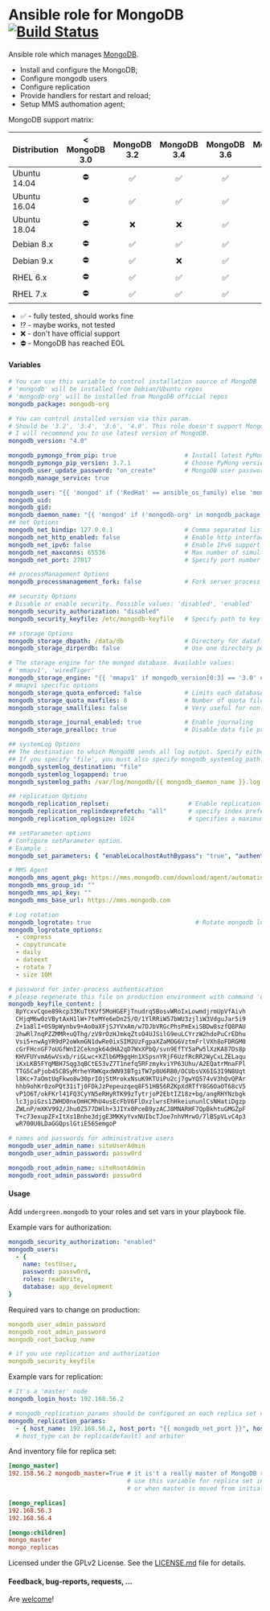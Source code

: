 Ansible role for MongoDB [![Build Status](https://travis-ci.org/UnderGreen/ansible-role-mongodb.svg?branch=master)](https://travis-ci.org/UnderGreen/ansible-role-mongodb)
============
Ansible role which manages [MongoDB](http://www.mongodb.org/).

* Install and configure the MongoDB;
* Configure mongodb users
* Configure replication
* Provide handlers for restart and reload;
* Setup MMS authomation agent;

MongoDB support matrix:

| Distribution | < MongoDB 3.0 | MongoDB 3.2 | MongoDB 3.4 | MongoDB 3.6 | MongoDB 4.0 |
| ------------ |:-------------:|:-----------:|:-----------:|:-----------:|:-----------:|
| Ubuntu 14.04 | :no_entry: | :white_check_mark:| :white_check_mark:| :white_check_mark:| :interrobang: |
| Ubuntu 16.04 | :no_entry: | :white_check_mark:| :white_check_mark:| :white_check_mark:| :interrobang: |
| Ubuntu 18.04 | :no_entry: | :x:| :x:| :white_check_mark:| :interrobang:|
| Debian 8.x | :no_entry: | :white_check_mark:| :white_check_mark:| :white_check_mark:| :interrobang: |
| Debian 9.x | :no_entry: | :white_check_mark:| :x:| :white_check_mark:| :white_check_mark: |
| RHEL 6.x | :no_entry: | :white_check_mark: | :white_check_mark: | :white_check_mark:| :interrobang: |
| RHEL 7.x | :no_entry: | :white_check_mark: | :white_check_mark: | :white_check_mark:| :interrobang: |

- :white_check_mark: - fully tested, should works fine
- :interrobang: - maybe works, not tested
- :x: - don't have official support
- :no_entry: - MongoDB has reached EOL

#### Variables

```yaml
# You can use this variable to control installation source of MongoDB
# 'mongodb' will be installed from Debian/Ubuntu repos
# 'mongodb-org' will be installed from MongoDB official repos
mongodb_package: mongodb-org

# You can control installed version via this param.
# Should be '3.2', '3.4', '3.6', '4.0'. This role doesn't support MongoDB < 3.2.
# I will recommend you to use latest version of MongoDB.
mongodb_version: "4.0"

mongodb_pymongo_from_pip: true                   # Install latest PyMongo via PIP or package manager
mongodb_pymongo_pip_version: 3.7.1               # Choose PyMong version to install from pip. If not set use latest
mongodb_user_update_password: "on_create"        # MongoDB user password update default policy
mongodb_manage_service: true

mongodb_user: "{{ 'mongod' if ('RedHat' == ansible_os_family) else 'mongodb' }}"
mongodb_uid:
mongodb_gid:
mongodb_daemon_name: "{{ 'mongod' if ('mongodb-org' in mongodb_package) else 'mongodb' }}"
## net Options
mongodb_net_bindip: 127.0.0.1                    # Comma separated list of ip addresses to listen on
mongodb_net_http_enabled: false                  # Enable http interface
mongodb_net_ipv6: false                          # Enable IPv6 support (disabled by default)
mongodb_net_maxconns: 65536                      # Max number of simultaneous connections
mongodb_net_port: 27017                          # Specify port number

## processManagement Options
mongodb_processmanagement_fork: false            # Fork server process

## security Options
# Disable or enable security. Possible values: 'disabled', 'enabled'
mongodb_security_authorization: "disabled"
mongodb_security_keyfile: /etc/mongodb-keyfile   # Specify path to keyfile with password for inter-process authentication

## storage Options
mongodb_storage_dbpath: /data/db                 # Directory for datafiles
mongodb_storage_dirperdb: false                  # Use one directory per DB

# The storage engine for the mongod database. Available values:
# 'mmapv1', 'wiredTiger'
mongodb_storage_engine: "{{ 'mmapv1' if mongodb_version[0:3] == '3.0' else 'wiredTiger' }}"
# mmapv1 specific options
mongodb_storage_quota_enforced: false            # Limits each database to a certain number of files
mongodb_storage_quota_maxfiles: 8                # Number of quota files per DB
mongodb_storage_smallfiles: false                # Very useful for non-data nodes

mongodb_storage_journal_enabled: true            # Enable journaling
mongodb_storage_prealloc: true                   # Disable data file preallocation

## systemLog Options
## The destination to which MongoDB sends all log output. Specify either 'file' or 'syslog'.
## If you specify 'file', you must also specify mongodb_systemlog_path.
mongodb_systemlog_destination: "file"
mongodb_systemlog_logappend: true                                        # Append to logpath instead of over-writing
mongodb_systemlog_path: /var/log/mongodb/{{ mongodb_daemon_name }}.log   # Log file to send write to instead of stdout

## replication Options
mongodb_replication_replset:                      # Enable replication <setname>[/<optionalseedhostlist>]
mongodb_replication_replindexprefetch: "all"      # specify index prefetching behavior (if secondary) [none|_id_only|all]
mongodb_replication_oplogsize: 1024               # specifies a maximum size in megabytes for the replication operation log

## setParameter options
# Configure setParameter option.
# Example :
mongodb_set_parameters: { "enableLocalhostAuthBypass": "true", "authenticationMechanisms": "SCRAM-SHA-1,MONGODB-CR" }

# MMS Agent
mongodb_mms_agent_pkg: https://mms.mongodb.com/download/agent/automation/mongodb-mms-automation-agent-manager_1.4.2.783-1_amd64.deb
mongodb_mms_group_id: ""
mongodb_mms_api_key: ""
mongodb_mms_base_url: https://mms.mongodb.com

# Log rotation
mongodb_logrotate: true                             # Rotate mongodb logs.
mongodb_logrotate_options:
  - compress
  - copytruncate
  - daily
  - dateext
  - rotate 7
  - size 10M

# password for inter-process authentication
# please regenerate this file on production environment with command 'openssl rand -base64 741'
mongodb_keyfile_content: |
  8pYcxvCqoe89kcp33KuTtKVf5MoHGEFjTnudrq5BosvWRoIxLowmdjrmUpVfAivh
  CHjqM6w0zVBytAxH1lW+7teMYe6eDn2S/O/1YlRRiW57bWU3zjliW3VdguJar5i9
  Z+1a8lI+0S9pWynbv9+Ao0aXFjSJYVxAm/w7DJbVRGcPhsPmExiSBDw8szfQ8PAU
  2hwRl7nqPZZMMR+uQThg/zV9rOzHJmkqZtsO4UJSilG9euLCYrzW2hdoPuCrEDhu
  Vsi5+nwAgYR9dP2oWkmGN1dwRe0ixSIM2UzFgpaXZaMOG6VztmFrlVXh8oFDRGM0
  cGrFHcnGF7oUGfWnI2Cekngk64dHA2qD7WxXPbQ/svn9EfTY5aPw5lXzKA87Ds8p
  KHVFUYvmA6wVsxb/riGLwc+XZlb6M9gqHn1XSpsnYRjF6UzfRcRR2WyCxLZELaqu
  iKxLKB5FYqMBH7Sqg3qBCtE53vZ7T1nefq5RFzmykviYP63Uhu/A2EQatrMnaFPl
  TTG5CaPjob45CBSyMrheYRWKqxdWN93BTgiTW7p0U6RB0/OCUbsVX6IG3I9N8Uqt
  l8Kc+7aOmtUqFkwo8w30prIOjStMrokxNsuK9KTUiPu2cj7gwYQ574vV3hQvQPAr
  hhb9ohKr0zoPQt31iTj0FDkJzPepeuzqeq8F51HB56RZKpXdRTfY8G6OaOT68cV5
  vP1O6T/okFKrl41FQ3CyYN5eRHyRTK99zTytrjoP2EbtIZ18z+bg/angRHYNzbgk
  lc3jpiGzs1ZWHD0nxOmHCMhU4usEcFbV6FlOxzlwrsEhHkeiununlCsNHatiDgzp
  ZWLnP/mXKV992/Jhu0Z577DHlh+3JIYx0PceB9yzACJ8MNARHF7QpBkhtuGMGZpF
  T+c73exupZFxItXs1Bnhe3djgE3MKKyYvxNUIbcTJoe7nhVMrwO/7lBSpVLvC4p3
  wR700U0LDaGGQpslGtiE56SemgoP

# names and passwords for administrative users
mongodb_user_admin_name: siteUserAdmin
mongodb_user_admin_password: passw0rd

mongodb_root_admin_name: siteRootAdmin
mongodb_root_admin_password: passw0rd
```

#### Usage

Add `undergreen.mongodb` to your roles and set vars in your playbook file.

Example vars for authorization:
```yaml
mongodb_security_authorization: "enabled"
mongodb_users:
  - {
    name: testUser,
    password: passw0rd,
    roles: readWrite,
    database: app_development
}
```
Required vars to change on production:
```yaml
mongodb_user_admin_password
mongodb_root_admin_password
mongodb_root_backup_name

# if you use replication and authorization
mongodb_security_keyfile
```
Example vars for replication:
```yaml
# It's a 'master' node
mongodb_login_host: 192.168.56.2

# mongodb_replication_params should be configured on each replica set node
mongodb_replication_params:
  - { host_name: 192.168.56.2, host_port: "{{ mongodb_net_port }}", host_type: replica }
  # host_type can be replica(default) and arbiter
```
And inventory file for replica set:
```ini
[mongo_master]
192.158.56.2 mongodb_master=True # it is't a really master of MongoDB replica set,
                                 # use this variable for replica set init only
								 # or when master is moved from initial master node

[mongo_replicas]
192.168.56.3
192.168.56.4

[mongo:children]
mongo_master
mongo_replicas
```

Licensed under the GPLv2 License. See the [LICENSE.md](LICENSE.md) file for details.

#### Feedback, bug-reports, requests, ...

Are [welcome](https://github.com/UnderGreen/ansible-role-mongodb/issues)!
